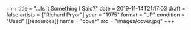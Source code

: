 +++
title = "…Is it Something I Said?"
date = 2019-11-14T21:17:03
draft = false
artists = ["Richard Pryor"]
year = "1975"
format = "LP"
condition = "Used"
[[resources]]
  name = "cover"
  src = "images/cover.jpg"
+++
